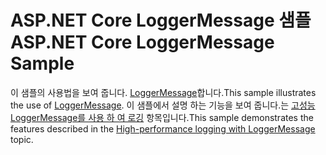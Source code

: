 # <a name="aspnet-core-loggermessage-sample"></a><span data-ttu-id="d2cd7-101">ASP.NET Core LoggerMessage 샘플</span><span class="sxs-lookup"><span data-stu-id="d2cd7-101">ASP.NET Core LoggerMessage Sample</span></span>

<span data-ttu-id="d2cd7-102">이 샘플의 사용법을 보여 줍니다. [LoggerMessage](https://docs.microsoft.com/dotnet/api/microsoft.extensions.logging.loggermessage)합니다.</span><span class="sxs-lookup"><span data-stu-id="d2cd7-102">This sample illustrates the use of [LoggerMessage](https://docs.microsoft.com/dotnet/api/microsoft.extensions.logging.loggermessage).</span></span> <span data-ttu-id="d2cd7-103">이 샘플에서 설명 하는 기능을 보여 줍니다.는 [고성능 LoggerMessage를 사용 하 여 로깅](https://docs.microsoft.com/aspnet/core/fundamentals/logging/loggermessage) 항목입니다.</span><span class="sxs-lookup"><span data-stu-id="d2cd7-103">This sample demonstrates the features described in the [High-performance logging with LoggerMessage](https://docs.microsoft.com/aspnet/core/fundamentals/logging/loggermessage) topic.</span></span>
